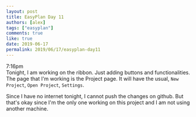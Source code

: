 ```yaml
---
layout: post
title: EasyPlan Day 11
authors: [alex]
tags: ["easyplan"]
comments: true
like: true
date: 2019-06-17
permalink: 2019/06/17/easyplan-day11
---
```

7:16pm  
Tonight, I am working on the ribbon. Just adding buttons and functionalities. The page that I'm working is the Project page. It will have the usual, ```New Project```, ```Open Project```, ```Settings```.

Since I have no internet tonight, I cannot push the changes on github. But that's okay since I'm the only one working on this project and I am not using another machine.
